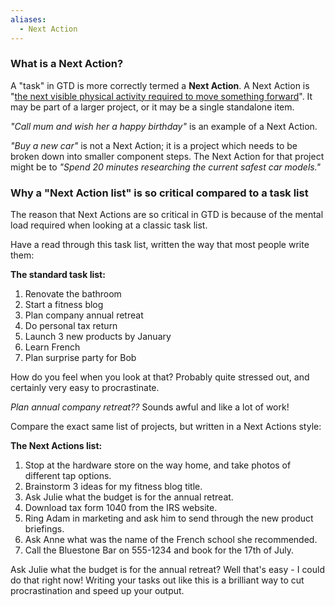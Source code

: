 ```yaml
---
aliases:
  - Next Action
---
```

### What is a Next Action?

A "task" in GTD is more correctly termed a **Next Action**. A Next Action is "[the next visible physical activity required to move something forward](https://gettingthingsdone.com/2011/02/how-is-a-next-action-list-different-from-a-to-do-list/)". It may be part of a larger project, or it may be a single standalone item.

*"Call mum and wish her a happy birthday"* is an example of a Next Action.

*"Buy a new car"* is not a Next Action; it is a project which needs to be broken down into smaller component steps. The Next Action for that project might be to *"Spend 20 minutes researching the current safest car models."*

### Why a "Next Action list" is so critical compared to a task list

The reason that Next Actions are so critical in GTD is because of the mental load required when looking at a classic task list.

Have a read through this task list, written the way that most people write them:

**The standard task list:**

1. Renovate the bathroom
2. Start a fitness blog
3. Plan company annual retreat
4. Do personal tax return
5. Launch 3 new products by January
6. Learn French
7. Plan surprise party for Bob

How do you feel when you look at that? Probably quite stressed out, and certainly very easy to procrastinate. 

*Plan annual company retreat??* Sounds awful and like a lot of work!

Compare the exact same list of projects, but written in a Next Actions style:

**The Next Actions list:**

1. Stop at the hardware store on the way home, and take photos of different tap
options.
2. Brainstorm 3 ideas for my fitness blog title.
3. Ask Julie what the budget is for the annual retreat.
4. Download tax form 1040 from the IRS website.
5. Ring Adam in marketing and ask him to send through the new product
briefings.
6. Ask Anne what was the name of the French school she recommended.
7. Call the Bluestone Bar on 555-1234 and book for the 17th of July.

Ask Julie what the budget is for the annual retreat? Well that's easy - I could do that right now! Writing your tasks out like this is a brilliant way to cut procrastination and speed up your output.